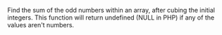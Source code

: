 Find the sum of the odd numbers within an array, after cubing the initial integers. This function will return undefined (NULL in PHP) if any of the values aren't numbers.
